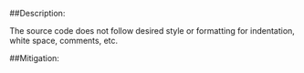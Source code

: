 ##Description:

The source code does not follow desired style or formatting for indentation, white space, comments, etc.



##Mitigation:
